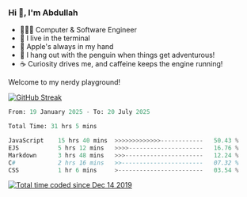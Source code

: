 <h3>Hi 👋, I'm Abdullah</h3>

- 👨🏻‍💻 Computer & Software Engineer
- 🖤 I live in the terminal
- 🍎 Apple's always in my hand
- 🐧 I hang out with the penguin when things get adventurous!
- ☕ Curiosity drives me, and caffeine keeps the engine running!

Welcome to my nerdy playground!

[![GitHub Streak](https://streak-stats.demolab.com?user=al3bad&theme=transparent&date_format=j%20M%5B%20Y%5D)](https://git.io/streak-stats)

<!--START_SECTION:waka-->

```python
From: 19 January 2025 - To: 20 July 2025

Total Time: 31 hrs 5 mins

JavaScript    15 hrs 40 mins  >>>>>>>>>>>>>------------   50.43 %
EJS           5 hrs 12 mins   >>>>---------------------   16.76 %
Markdown      3 hrs 48 mins   >>>----------------------   12.24 %
C#            2 hrs 16 mins   >>-----------------------   07.32 %
CSS           1 hr 6 mins     >------------------------   03.54 %
```

<!--END_SECTION:waka-->

<p>
  <a href="https://wakatime.com/@ce2a2aac-0d6b-4d65-b864-8a4bcaf12967"><img src="https://wakatime.com/badge/user/ce2a2aac-0d6b-4d65-b864-8a4bcaf12967.svg" alt="Total time coded since Dec 14 2019" /></a>
</p>
